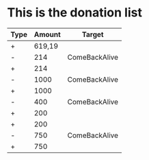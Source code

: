 # This is the donation list

| Type | Amount | Target        |
| ---- | ------ | ------------- |
| +    | 619,19 |               |
| -    | 214    | ComeBackAlive |
| +    | 214    |               |
| -    | 1000   | ComeBackAlive |
| +    | 1000   |               |
| -    | 400    | ComeBackAlive |
| +    | 200    |               |
| +    | 200    |               |
| -    | 750    | ComeBackAlive |
| +    | 750    |               |
